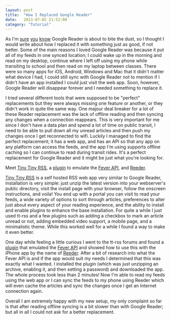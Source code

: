 ```yaml
---
layout: post
title:  "How I Replaced Google Reader"
date:   2013-07-02 21:52:00
category: "Tutorial"
---
```


As I'm [sure](http://lifehacker.com/google-reader-is-shutting-down-here-are-the-best-alter-5990456) [you](http://mashable.com/2013/07/01/google-reader-final-countdown/) [know](http://www.huffingtonpost.com/2013/07/01/google-reader-shut-down_n_3518733.html) Google Reader is about to bite the dust, so I thought I would write about how I replaced it with something just as good, if not better. Some of the main reasons I loved Google Reader was because it put all of my feeds in one synced location; I could wake up in the morning and read on my desktop, continue where I left off using my phone while transiting to school and then read on my laptop between classes. There were so many apps for iOS, Android, Windows and Mac that it didn't matter what device I had, I could still sync with Google Reader not to mention if I didn't have an app installed I could just visit the web app. Soon, however, Google Reader will disappear forever and I needed something to replace it.

I tried several different tools that were supposed to be "perfect" replacements but they were always missing one feature or another, or they didn't work in quite the same way. One majour deal breaker for a lot of these Reader replacement was the lack of offline reading and then syncing any changes when a connection reappears. This is very important for me since I don't have a data plan and spend a lot of time on public transit, I need to be able to pull down all my unread articles and then push my changes once I get reconnected to wifi. Luckily I managed to find the perfect replacement; it has a web app, and has an API so that any app on any platform can access the feeds, and the app I'm using supports offline caching so I can continue to read during transit rides. It's a perfect replacement for Google Reader and it might be just what you're looking for.

Meet [Tiny Tiny RSS](http://tt-rss.org), a [plugin](http://tt-rss.org/forum/viewtopic.php?f=22&t=1981) to emulate the [Fever API](http://www.feedafever.com/api), and [Reeder](http://reederapp.com/).

<!--more-->

[Tiny Tiny RSS](http://tt-rss.org) is a self hosted RSS web app very similar to Google Reader, installation is very simple: just unzip the latest version into your webserver's public directory, visit the install page with your browser, follow the onscreen instructions, and voila! You end up with a portal you can visit to read your feeds, a wide variety of options to sort through articles, preferences to alter just about every aspect of your reading experience, and the ability to install and enable plugins to enhance the base installation. For quite a while I just used tt-rss and a few plugins such as adding a checkbox to mark an article unread or not, adding embedded video support, a mobile page, and a minimalistic theme. While this worked well for a while I found a way to make it even better.

One day while feeling a little curious I went to the tt-rss forums and found a [plugin](http://tt-rss.org/forum/viewtopic.php?f=22&t=1981) that emulated the [Fever API](http://www.feedafever.com/api) and showed how to use this with the iPhone app by the name of [Reeder](http://reederapp.com/). After a bit of research into what the Fever API is and if the app would suit my needs I determined that this was exactly what I wanted. I installed the plugin (which was just unzipping an archive, enabling it, and then setting a password) and downloaded the app. The whole process took less than 2 minutes! Now I'm able to read my feeds using the web app or I can sync the feeds to my phone using Reeder which will even cache the articles and sync the changes once I get an Internet connection again.

Overall I am extremely happy with my new setup, my only complaint so far is that after reading offline syncing is a bit slower than with Google Reader; but all in all I could not ask for a better replacement.

